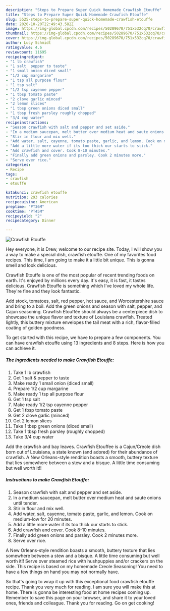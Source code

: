 ```yaml
---
description: "Steps to Prepare Super Quick Homemade Crawfish Etouffe"
title: "Steps to Prepare Super Quick Homemade Crawfish Etouffe"
slug: 5525-steps-to-prepare-super-quick-homemade-crawfish-etouffe
date: 2020-10-20T22:49:43.582Z
image: https://img-global.cpcdn.com/recipes/50289670/751x532cq70/crawfish-etouffe-recipe-main-photo.jpg
thumbnail: https://img-global.cpcdn.com/recipes/50289670/751x532cq70/crawfish-etouffe-recipe-main-photo.jpg
cover: https://img-global.cpcdn.com/recipes/50289670/751x532cq70/crawfish-etouffe-recipe-main-photo.jpg
author: Lucy Schmidt
ratingvalue: 4.6
reviewcount: 11695
recipeingredient:
- "1 lb crawfish"
- "1 salt  pepper to taste"
- "1 small onion diced small"
- "1/2 cup margarine"
- "1 tsp all purpose flour"
- "1 tsp salt"
- "1/2 tsp cayenne pepper"
- "1 tbsp tomato paste"
- "2 clove garlic minced"
- "2 lemon slices"
- "1 tbsp green onions diced small"
- "1 tbsp fresh parsley roughly chopped"
- "3/4 cup water"
recipeinstructions:
- "Season crawfish with salt and pepper and set aside."
- "In a medium saucepan, melt butter over medium heat and saute onions until tender."
- "Stir in flour and mix well."
- "Add water, salt, cayenne, tomato paste, garlic, and lemon. Cook on medium-low for 20 minutes."
- "Add a little more water if its too thick our starts to stick."
- "Add crawfish and cover. Cook 8-10 minutes."
- "Finally add green onions and parsley. Cook 2 minutes more."
- "Serve over rice."
categories:
- Recipe
tags:
- crawfish
- etouffe

katakunci: crawfish etouffe 
nutrition: 293 calories
recipecuisine: American
preptime: "PT36M"
cooktime: "PT45M"
recipeyield: "2"
recipecategory: Dinner

---
```



![Crawfish Etouffe](https://img-global.cpcdn.com/recipes/50289670/751x532cq70/crawfish-etouffe-recipe-main-photo.jpg)

Hey everyone, it is Drew, welcome to our recipe site. Today, I will show you a way to make a special dish, crawfish etouffe. One of my favorites food recipes. This time, I am going to make it a little bit unique. This is gonna smell and look delicious.

Crawfish Etouffe is one of the most popular of recent trending foods on earth. It's enjoyed by millions every day. It's easy, it is fast, it tastes delicious. Crawfish Etouffe is something which I've loved my whole life. They're fine and they look fantastic.

Add stock, tomatoes, salt, red pepper, hot sauce, and Worcestershire sauce and bring to a boil. Add the green onions and season with salt, pepper, and Cajun seasoning. Crawfish Étouffée should always be a centerpiece dish to showcase the unique flavor and texture of Louisiana crawfish. Treated lightly, this buttery mixture envelopes the tail meat with a rich, flavor-filled coating of golden goodness.


To get started with this recipe, we have to prepare a few components. You can have crawfish etouffe using 13 ingredients and 8 steps. Here is how you can achieve it.

<!--inarticleads1-->

##### The ingredients needed to make Crawfish Etouffe:

1. Take 1 lb crawfish
1. Get 1 salt &amp; pepper to taste
1. Make ready 1 small onion (diced small)
1. Prepare 1/2 cup margarine
1. Make ready 1 tsp all purpose flour
1. Get 1 tsp salt
1. Make ready 1/2 tsp cayenne pepper
1. Get 1 tbsp tomato paste
1. Get 2 clove garlic (minced)
1. Get 2 lemon slices
1. Take 1 tbsp green onions (diced small)
1. Take 1 tbsp fresh parsley (roughly chopped)
1. Take 3/4 cup water


Add the crawfish and bay leaves. Crawfish Etouffee is a Cajun/Creole dish born out of Louisiana, a state known (and adored) for their abundance of crawfish. A New Orleans-style rendition boasts a smooth, buttery texture that lies somewhere between a stew and a bisque. A little time consuming but well worth it!! 

<!--inarticleads2-->

##### Instructions to make Crawfish Etouffe:

1. Season crawfish with salt and pepper and set aside.
1. In a medium saucepan, melt butter over medium heat and saute onions until tender.
1. Stir in flour and mix well.
1. Add water, salt, cayenne, tomato paste, garlic, and lemon. Cook on medium-low for 20 minutes.
1. Add a little more water if its too thick our starts to stick.
1. Add crawfish and cover. Cook 8-10 minutes.
1. Finally add green onions and parsley. Cook 2 minutes more.
1. Serve over rice.


A New Orleans-style rendition boasts a smooth, buttery texture that lies somewhere between a stew and a bisque. A little time consuming but well worth it!! Serve over steamed rice with hushpuppies and/or crackers on the side. This recipe is based on my homemade Creole Seasoning! You need to have a few things on hand you may not normally have. 

So that's going to wrap it up with this exceptional food crawfish etouffe recipe. Thank you very much for reading. I am sure you will make this at home. There is gonna be interesting food at home recipes coming up. Remember to save this page on your browser, and share it to your loved ones, friends and colleague. Thank you for reading. Go on get cooking!
